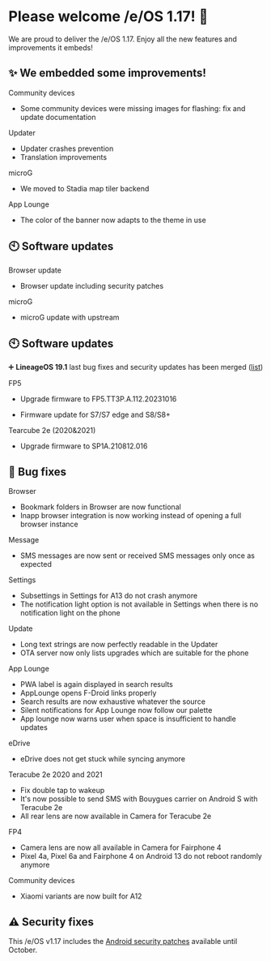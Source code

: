 # Please welcome /e/OS 1.17! :rocket:

We are proud to deliver the /e/OS 1.17. Enjoy all the new features and improvements it embeds!

## ✨ We embedded some improvements!

Community devices
-  Some community devices were missing images for flashing: fix and update documentation   

Updater
-  Updater crashes prevention    
-  Translation improvements

microG 
-  We moved to Stadia map tiler backend

App Lounge 
-  The color of the banner now adapts to the theme in use    


## 🕙 Software updates

Browser update
- Browser update including security patches

microG
- microG update with upstream    

## 🕙 Software updates

➕ **LineageOS 19.1** last bug fixes and security updates has been merged ([list](https://review.lineageos.org/q/branch:lineage-19.1+status:merged+after:%222023-09-20+21:31:00+%252B0200%22+before:%222023-10-24+12:33:00+%252B0200%22))


FP5
- Upgrade firmware to FP5.TT3P.A.112.20231016   

- Firmware update for S7/S7 edge and S8/S8+

Tearcube 2e (2020&2021)
-  Upgrade firmware to SP1A.210812.016    

## 🐛 Bug fixes

Browser
-  Bookmark folders in Browser are now functional
-  Inapp browser integration is now working instead of opening a full browser instance

Message
-  SMS messages are now sent or received SMS messages only once as expected 

Settings
-  Subsettings in Settings for A13 do not crash anymore
- The notification light option is not available in Settings when there is no notification light on the phone

Update
- Long text strings are now perfectly readable in the Updater
-  OTA server now only lists upgrades which are suitable for the phone


App Lounge
-  PWA label is again displayed in search results
-  AppLounge opens F-Droid links properly
-  Search results are now exhaustive whatever the source
-  Silent notifications for App Lounge now follow our palette     
-  App lounge now warns user when space is insufficient to handle updates    

eDrive
-  eDrive does not get stuck while syncing anymore


Teracube 2e 2020 and 2021
-  Fix double tap to wakeup    
-  It's now possible to send SMS with Bouygues carrier on Android S with Teracube 2e
-  All rear lens are now available in Camera for Teracube 2e 


FP4
- Camera lens are now all available in Camera for Fairphone 4
-  Pixel 4a, Pixel 6a and Fairphone 4 on Android 13 do not reboot randomly anymore   


Community devices
-  Xiaomi variants are now built for A12
 

## ⚠ Security fixes

This /e/OS v1.17 includes the [Android security patches](https://source.android.com/security/bulletin/2023-10-01) available until October.

